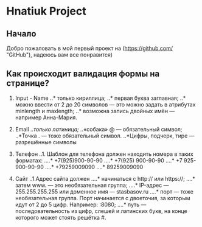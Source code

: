 # Hnatiuk Project

## Начало
Добро пожаловать в мой первый проект на (https://github.com/ "GitHub"), надеюсь вам все понравится)

## Как происходит валидация формы на странице?
1. Input - Name
..* только кириллица;
..* первая буква заглавная;
..* можно ввести от 2 до 20 символов — это можно задать в атрибутах minlength и maxlength;
..* возможна запись двойных имён — например Анна-Мария.

2. Email
..*только латиница;
..*«собака» @ — обязательный символ;
..*Точка . — тоже обязательный символ.
..*Цифры, подчерк, тире — разрешённые символы

3. Телефон
..1. Шаблон для телефона должен находить номера в таких форматах:
....* +7(925)900-90-90
....* +7(925) 900-90-90
....* +7 925-900-90-90
....* +79259009090
....* 89259009090

4. Сайт
..1.Адрес сайта должен
....* начинаться с http:// или https://;
....* затем www. — это необязательная группа;
....* IP-адрес — 255.255.255.255 или доменное имя — stasbasov.ru
....* порт — тоже необязательная группа. Порт начинается с двоеточия, за которым идут от 2 до 5 цифр. Например: :8080;
....* путь — последовательность из цифр, слешей и латинских букв, на конце которого может стоять решётка #.